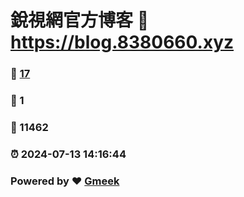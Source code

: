 # 銳視網官方博客 :link: https://blog.8380660.xyz 
### :page_facing_up: [17](https://blog.8380660.xyz/tag.html) 
### :speech_balloon: 1 
### :hibiscus: 11462 
### :alarm_clock: 2024-07-13 14:16:44 
### Powered by :heart: [Gmeek](https://github.com/Meekdai/Gmeek)
